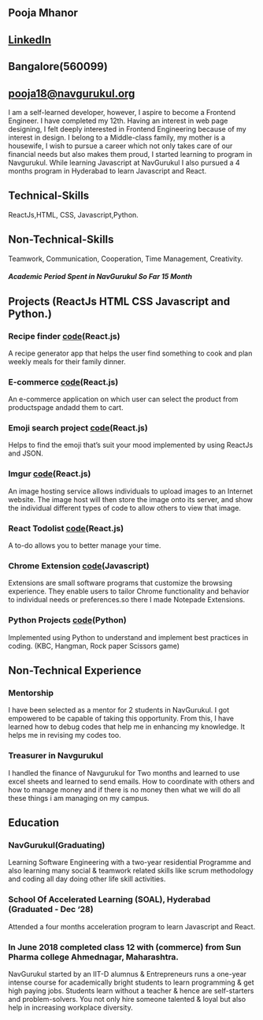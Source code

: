 ## Pooja Mhanor                                                                              
## [LinkedIn](https://www.linkedin.com/in/pooja-mahanor-9a0021182/)
## Bangalore(560099)
## pooja18@navgurukul.org
I am a self-learned developer, however, I aspire to become a Frontend Engineer. I have completed my 12th. Having an interest in web page designing, I felt deeply interested in Frontend Engineering because of my interest in design. I belong to a Middle-class family, my mother is a housewife, I wish to pursue a career which not only takes care of our financial needs but also makes them proud, I started learning to program in Navgurukul. While learning Javascript at NavGurukul I also pursued a 4 months program in Hyderabad to learn Javascript and React.
## Technical-Skills
ReactJs,HTML, CSS, Javascript,Python.
## Non-Technical-Skills
Teamwork, Communication, Cooperation, Time Management, Creativity.

##### Academic Period Spent in **NavGurukul** So Far   **15 Month**

## Projects (ReactJs HTML CSS Javascript and Python.)
### Recipe finder [code](https://github.com/mahanor123/Recat-recipe-finder)(React.js)
A recipe generator app that helps the user find something to cook and plan weekly meals for their family dinner.
### E-commerce [code](https://github.com/mahanor123/E_commerce)(React.js)
An e-commerce application on which user can select the product from productspage andadd them to cart.
### Emoji search project [code](https://github.com/mahanor123/emoji-search-react-filter)(React.js)
Helps to find the emoji that’s suit your mood implemented by using ReactJs and JSON. 
### Imgur [code](https://github.com/mahanor123/imgur)(React.js)
An image hosting service allows individuals to upload images to an Internet website. The image host will then store the image onto its server, and show the individual different types of code to allow others to view that image.
### React Todolist [code](https://github.com/mahanor123/React_todolist)(React.js)
A to-do allows you to better manage your time.
### Chrome Extension [code](https://github.com/exponentsoftware/Milestone5--ChromeExtension)(Javascript)
Extensions are small software programs that customize the browsing experience. They enable users to tailor Chrome functionality and behavior to individual needs or preferences.so there I made Notepade  Extensions.
### Python Projects [code](https://github.com/mahanor123/python_small_project)(Python)
Implemented using Python to understand and implement best practices in coding. (KBC, Hangman, Rock paper Scissors game)


## Non-Technical Experience
### Mentorship
I have been selected as a mentor for 2 students in NavGurukul. I got empowered to be capable of taking this opportunity. From this, I have learned how to debug codes that help me in enhancing my knowledge. It helps me in revising my codes too.
### Treasurer in Navgurukul
I handled the finance of Navgurukul for Two months and learned to use excel sheets and learned to send emails. How to coordinate with others and how to manage money and if there is no money then what we will do all these things i am managing on my campus.

## Education
### NavGurukul(Graduating)
Learning Software Engineering with a two-year residential Programme and also learning many social & teamwork related skills like scrum methodology and coding all day doing other life skill activities.

### School Of Accelerated Learning (SOAL), Hyderabad (Graduated - Dec ‘28)
Attended a four months acceleration program to learn Javascript and React.

### In June 2018 completed class 12 with (commerce) from Sun Pharma college Ahmednagar, Maharashtra.

NavGurukul started by an IIT-D alumnus & Entrepreneurs runs a one-year intense course for academically bright students to learn programming & get high paying jobs. Students learn without a teacher & hence are self-starters and problem-solvers. You not only hire someone talented & loyal but also help in increasing workplace diversity.

